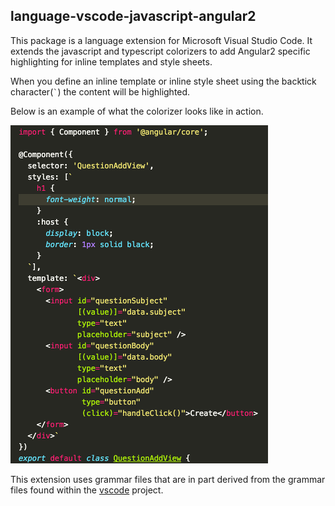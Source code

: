 ## language-vscode-javascript-angular2
This package is a language extension for Microsoft Visual Studio Code.  It extends the javascript and
typescript colorizers to add Angular2 specific highlighting for inline templates and style sheets.

When you define an inline template or inline style sheet using the backtick character(`` ` ``) the
content will be highlighted.

Below is an example of what the colorizer looks like in action.

![Image of Example](images/example.png)

This extension uses grammar files that are in part derived from the grammar files found within
the [vscode](https://github.com/Microsoft/vscode) project.

